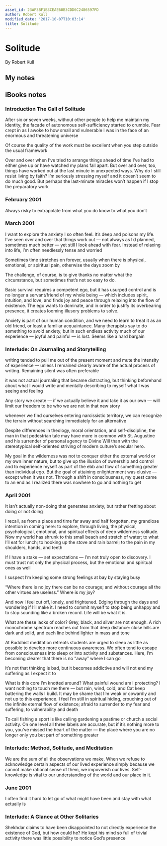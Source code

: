 ```yaml
---
asset_id: 23AF3BF1B3CEAE60B3CDD6C2486597FD
author: Robert Kull
modified_date: '2017-10-07T10:03:14'
title: Solitude
---
```


# Solitude

By Robert Kull

## My notes <a name="my_notes_dont_delete"></a>



## iBooks notes <a name="ibooks_notes_dont_delete"></a>

### Introduction The Call of Solitude

After six or seven weeks, without other people to help me maintain my identity, the facade of autonomous self-sufficiency started to crumble. Fear crept in as I awoke to how small and vulnerable I was in the face of an enormous and threatening universe

Of course the quality of the work must be excellent when you step outside the usual framework

Over and over when I’ve tried to arrange things ahead of time I’ve had to either give up or have watched my plans fall apart. But over and over, too, things have worked out at the last minute in unexpected ways. Why do I still resist living by faith? I’m seriously stressing myself and it doesn’t seem to do much good. But perhaps the last-minute miracles won’t happen if I stop the preparatory work

### February 2001

Always risky to extrapolate from what you do know to what you don’t

### March 2001

I want to explore the anxiety I so often feel. It’s deep and poisons my life. I’ve seen over and over that things work out — not always as I’d planned, sometimes much better — yet still I look ahead with fear. Instead of relaxing into life, I’m often needlessly tense and worried

Sometimes time stretches on forever, usually when there is physical, emotional, or spiritual pain, otherwise the days zoom by

The challenge, of course, is to give thanks no matter what the circumstance, but sometimes that’s not so easy to do.

Basic survival requires a competent ego, but it has usurped control and is no longer a servant/friend of my whole being — which includes spirit, intuition, and love, and finds joy and peace through relaxing into the flow of existence. The ego wants to dominate, and in order to justify its overbearing presence, it creates looming illusory problems to solve.

Anxiety is part of our human condition, and we need to learn to treat it as an old friend, or least a familiar acquaintance. Many therapists say to do something to avoid anxiety, but in such endless activity much of our experience — joyful and painful — is lost. Seems like a hard bargain

### Interlude: On Journaling and Storytelling

writing tended to pull me out of the present moment and mute the intensity of experience — unless I remained clearly aware of the actual process of writing. Remaining silent was often preferable

it was not actual journaling that became distracting, but thinking beforehand about what I would write and mentally describing to myself what I was seeing and feeling

Any story we create — if we actually believe it and take it as our own — will limit our freedom to be who we are not in that new story

whenever we find ourselves entering narcissistic territory, we can recognize the terrain without searching immediately for an alternative

Despite differences in theology, moral orientation, and self-discipline, the man in that pedestrian tale may have more in common with St. Augustine and his surrender of personal agency to Divine Will than with the stereotypical self-oriented striving of modern culture’s secular hero.

My goal in the wilderness was not to conquer either the external world or my own inner nature, but to give up the illusion of ownership and control and to experience myself as part of the ebb and flow of something greater than individual ego. But the goal of attaining enlightenment was elusive — except when it was not. Through a shift in consciousness, my quest came to an end as I realized there was nowhere to go and nothing to get

### April 2001

It isn’t actually non-doing that generates anxiety, but rather fretting about doing or not doing

I recall, as from a place and time far away and half forgotten, my grandiose intention in coming here: to explore, through living, the physical, psychological, emotional, and spiritual effects of deep wilderness solitude. Now my world has shrunk to this small beach and stretch of water; to what I’ll eat for lunch; to hooking up the stove and rain barrel; to the pain in my shoulders, hands, and teeth

If I have a stake — set expectations — I’m not truly open to discovery. I must trust not only the physical process, but the emotional and spiritual ones as well

I suspect I’m keeping some strong feelings at bay by staying busy

“Where there is no joy there can be no courage; and without courage all the other virtues are useless.” Where is my joy?

And now I feel cut off, lonely, and frightened. Edging through the days and wondering if I’ll make it. I need to commit myself to stop being unhappy and to stop sounding like a broken record. Life will be what it is.

What are these lacks of color? Grey, black, and silver are not enough. A rich monochrome spectrum reaches out from that deep distance: close hills are dark and solid, and each line behind lighter in mass and tone

At Buddhist meditation retreats students are urged to sleep as little as possible to develop more continuous awareness. We often tend to escape from consciousness into sleep or into activity and substances. Here, I’m becoming clearer that there is no “away” where I can go

It’s not that thinking is bad, but it becomes addictive and will not end my suffering as I expect it to

What is this core I’m knotted around? What painful wound am I protecting? I want nothing to touch me there — but rain, wind, cold, and Cat keep battering the walls I build. It may be shame that I’m weak or cowardly and not up to this experience. I feel I’m still in spiritual hiding, crouching out of the infinite eternal flow of existence; afraid to surrender to my fear and suffering, to vulnerability and death

To call fishing a sport is like calling gardening a pastime or church a social activity. On one level all three labels are accurate, but if it’s nothing more to you, you’ve missed the heart of the matter — the place where you are no longer only you but part of something greater

### Interlude: Method, Solitude, and Meditation

We are the sum of all the observations we make. When we refuse to acknowledge certain aspects of our lived experience simply because we cannot make rational sense of them, we impoverish our lives. Self-knowledge is vital to our understanding of the world and our place in it.

### June 2001

I often find it hard to let go of what might have been and stay with what actually is

### Interlude: A Glance at Other Solitaries

Shekhdar claims to have been disappointed to not directly experience the existence of God, but how could he? He kept his mind so full of trivial activity there was little possibility to notice God’s presence